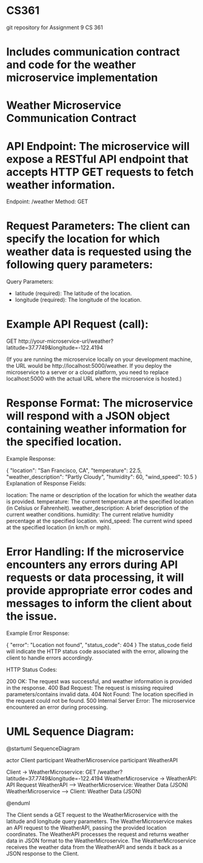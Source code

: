 # CS361
git repository for Assignment 9 CS 361  
# Includes communication contract and code for the weather microservice implementation
# Weather Microservice Communication Contract

# API Endpoint: The microservice will expose a RESTful API endpoint that accepts HTTP GET requests to fetch weather information.

Endpoint: /weather
Method: GET

# Request Parameters: The client can specify the location for which weather data is requested using the following query parameters:

Query Parameters:
- latitude (required): The latitude of the location.
- longitude (required): The longitude of the location.

# Example API Request (call):

GET http://your-microservice-url/weather?latitude=37.7749&longitude=-122.4194


(If you are running the microservice locally on your development machine, the URL would be http://localhost:5000/weather. If  you deploy the microservice to a server or a cloud platform, you need to replace localhost:5000 with the actual URL where the microservice is hosted.)

# Response Format: The microservice will respond with a JSON object containing weather information for the specified location.

Example Response:


{
  "location": "San Francisco, CA",
  "temperature": 22.5,
  "weather_description": "Partly Cloudy",
  "humidity": 60,
  "wind_speed": 10.5
}
Explanation of Response Fields:

location: The name or description of the location for which the weather data is provided.
temperature: The current temperature at the specified location (in Celsius or Fahrenheit).
weather_description: A brief description of the current weather conditions.
humidity: The current relative humidity percentage at the specified location.
wind_speed: The current wind speed at the specified location (in km/h or mph).

# Error Handling: If the microservice encounters any errors during API requests or data processing, it will provide appropriate error codes and messages to inform the client about the issue.

Example Error Response:

{
  "error": "Location not found",
  "status_code": 404
}
The status_code field will indicate the HTTP status code associated with the error, allowing the client to handle errors accordingly.

HTTP Status Codes:

200 OK: The request was successful, and weather information is provided in the response.
400 Bad Request: The request is missing required parameters/contains invalid data.
404 Not Found: The location specified in the request could not be found.
500 Internal Server Error: The microservice encountered an error during processing.

# UML Sequence Diagram:

@startuml SequenceDiagram

actor Client
participant WeatherMicroservice
participant WeatherAPI

Client -> WeatherMicroservice: GET /weather?latitude=37.7749&longitude=-122.4194
WeatherMicroservice -> WeatherAPI: API Request
WeatherAPI --> WeatherMicroservice: Weather Data (JSON)
WeatherMicroservice --> Client: Weather Data (JSON)

@enduml

The Client sends a GET request to the WeatherMicroservice with the latitude and longitude query parameters.
The WeatherMicroservice makes an API request to the WeatherAPI, passing the provided location coordinates.
The WeatherAPI processes the request and returns weather data in JSON format to the WeatherMicroservice.
The WeatherMicroservice receives the weather data from the WeatherAPI and sends it back as a JSON response to the Client.
